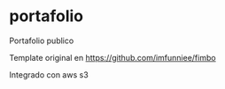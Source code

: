 # portafolio
Portafolio publico

Template original en https://github.com/imfunniee/fimbo

Integrado con aws s3

